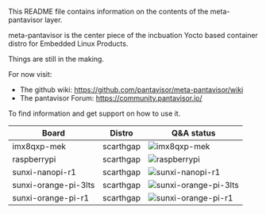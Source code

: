 This README file contains information on the contents of the meta-pantavisor layer.

meta-pantavisor is the center piece of the incbuation Yocto based container distro
for Embedded Linux Products.

Things are still in the making.

For now visit:

 * The github wiki: https://github.com/pantavisor/meta-pantavisor/wiki
 * The pantavisor Forum: https://community.pantavisor.io/

To find information and get support on how to use it.


| Board      | Distro | Q&A status |
| ----------- | ----------- | ----------- |
| imx8qxp-mek      | scarthgap         | ![imx8qxp-mek](https://github.com/pantavisor/meta-pantavisor/actions/workflows/onpush-imx8qxp-mek-scarthgap.yaml/badge.svg?branch=master)
| raspberrypi      | scarthgap        |  ![raspberrypi](https://github.com/pantavisor/meta-pantavisor/actions/workflows/onpush-raspberrypi-armv8-scarthgap.yaml/badge.svg?branch=master)
| sunxi-nanopi-r1     | scarthgap        | ![sunxi-nanopi-r1](https://github.com/pantavisor/meta-pantavisor/actions/workflows/onpush-sunxi-nanopi-r1-scarthgap.yaml/badge.svg?branch=master)
| sunxi-orange-pi-3lts      | scarthgap        | ![sunxi-orange-pi-3lts](https://github.com/pantavisor/meta-pantavisor/actions/workflows/onpush-sunxi-orange-pi-3lts-scarthgap.yaml/badge.svg?branch=master)
| sunxi-orange-pi-r1      | scarthgap        | ![sunxi-orange-pi-r1](https://github.com/pantavisor/meta-pantavisor/actions/workflows/onpush-sunxi-orange-pi-r1-scarthgap.yaml/badge.svg?branch=master)




